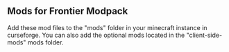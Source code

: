## Mods for Frontier Modpack

Add these mod files to the "mods" folder in your minecraft instance in curseforge. You can also add the optional mods located in the "client-side-mods" mods folder.
